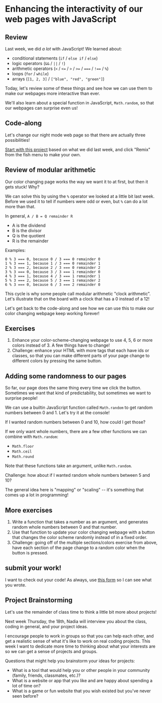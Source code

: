 # Enhancing the interactivity of our web pages with JavaScript
## Review
Last week, we did *a lot* with JavaScript! We learned about:
- conditional statements (`if` / `else if` / `else`)
- logic operators (`&&` / `||` / `!`)
- arithmetic operators (`<` / `<=` / `>` / `>=` / `===` / `!==` / `%`)
- loops (`for` / `while`)
- arrays (`[1, 2, 3]` / `["blue", "red", "green"]`)

Today, let's review some of these things and see how we can use them to make our webpages more interactive than ever.

We'll also learn about a special function in JavaScript, `Math.random`, so that our webpages can surprise even us!

## Code-along
Let's change our night mode web page so that there are actually three possibilities!

[Start with this project](https://gakko-many-color-mode.glitch.me/) based on what we did last week, and click "Remix" from the fish menu to make your own.

## Review of modular arithmetic
Our color changing page works the way we want it to at first, but then it gets stuck! Why?

We can solve this by using the `%` operator we looked at a little bit last week.
Before we used it to tell if numbers were odd or even, but `%` can do a lot more than that.

In general, `A / B = Q remainder R`
- A is the dividend
- B is the divisor
- Q is the quotient
- R is the remainder

Examples:
```
0 % 3 === 0, because 0 / 3 === 0 remainder 0
1 % 3 === 1, because 1 / 3 === 0 remainder 1
2 % 3 === 2, because 2 / 3 === 0 remainder 2
3 % 3 === 0, because 3 / 3 === 1 remainder 0
4 % 3 === 1, because 4 / 3 === 1 remainder 1
5 % 3 === 2, because 5 / 3 === 1 remainder 2
6 % 3 === 0, because 6 / 3 === 2 remainder 0
```

This cycle is why some people call modular arithmetic "clock arithmetic". Let's illustrate that on the board with a clock that has a 0 instead of a 12!

Let's get back to the code-along and see how we can use this to make our color changing webpage keep working forever!

## Exercises
1. Enhance your color-scheme-changing webpage to use 4, 5, 6 or more colors instead of 3. A few things have to change!
2. Challenge: enhance your HTML with more tags that each have ids or classes,
so that you can make different parts of your page change to different colors by pressing the same button.

## Adding some randomness to our pages
So far, our page does the same thing every time we click the button.
Sometimes we want that kind of predictability, but sometimes we want to surprise people!

We can use a builtin JavaScript function called `Math.random` to get random numbers between 0 and 1.
Let's try it at the console!

If I wanted random numbers between 0 and 10, how could I get those?

If we only want whole numbers, there are a few other functions we can combine with `Math.random`:
- `Math.floor`
- `Math.ceil`
- `Math.round`

Note that these functions take an argument, unlike `Math.random`.

Challenge: how about if I wanted random whole numbers between 5 and 10?

The general idea here is "mapping" or "scaling" -- it's something that comes up a lot in programming!

## More exercises
1. Write a function that takes a number as an argument, and generates random whole numbers between 0 and that number.
2. Use that function to update your color changing webpage with a button that changes the color scheme randomly instead of in a fixed order.
3. Challenge: going off of the multiple sections/colors exercise from above, have each section of the page change to a random color when the button is pressed.

## submit your work!
I want to check out your code! As always, use [this form](https://docs.google.com/forms/d/e/1FAIpQLSfJhvobRSHGva_j9IIJN4IAGnI1hc1CtAzR_PtFKln1YlVHFA/viewform) so I can see what you wrote.

## Project Brainstorming
Let's use the remainder of class time to think a little bit more about projects!

Next week Thursday, the 18th, Nadia will interview you about the class, coding in general, and your project ideas.

I encourage people to work in groups so that you can help each other, and get a realistic sense of what it's like to work on real coding projects.
This week I want to dedicate more time to thinking about what your interests are so we can get a sense of projects and groups.

Questions that might help you brainstorm your ideas for projects:
- What is a tool that would help you or other people in your community (family, friends, classmates, etc.)?
- What is a website or app that you like and are happy about spending a lot of time on?
- What is a game or fun website that you wish existed but you've never seen before?
